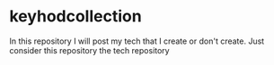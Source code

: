 # keyhodcollection
In this repository I will post my tech that I create or don't create. Just consider this repository the tech repository
